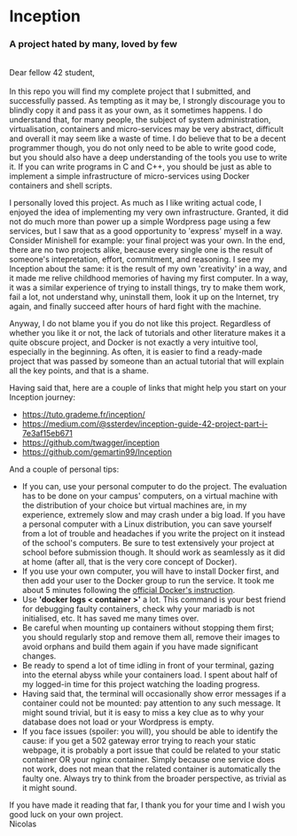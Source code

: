# Inception
### A project hated by many, loved by few
\
Dear fellow 42 student,\
\
In this repo you will find my complete project that I submitted, and successfully passed.
As tempting as it may be, I strongly discourage you to blindly copy it and pass it as your own, as it sometimes happens.
I do understand that, for many people, the subject of system administration, virtualisation, containers and micro-services may be very abstract, difficult and overall it may seem like a waste of time.
I do believe that to be a decent programmer though, you do not only need to be able to write good code, but you should also have a deep understanding of the tools you use to write it.
If you can write programs in C and C++, you should be just as able to implement a simple infrastructure of micro-services using Docker containers and shell scripts.

I personally loved this project. As much as I like writing actual code, I enjoyed the idea of implementing my very own infrastructure.
Granted, it did not do much more than power up a simple Wordpress page using a few services, but I saw that as a good opportunity to 'express' myself in a way.
Consider Minishell for example: your final project was your own. In the end, there are no two projects alike, because every single one is the result of someone's intepretation, effort, commitment, and reasoning.
I see my Inception about the same: it is the result of my own 'creativity' in a way, and it made me relive childhood memories of having my first computer.
In a way, it was a similar experience of trying to install things, try to make them work, fail a lot, not understand why, uninstall them, look it up on the Internet, try again, and finally succeed after hours of hard fight with the machine.

Anyway, I do not blame you if you do not like this project.
Regardless of whether you like it or not, the lack of tutorials and other literature makes it a quite obscure project, and Docker is not exactly a very intuitive tool, especially in the beginning.
As often, it is easier to find a ready-made project that was passed by someone than an actual tutorial that will explain all the key points, and that is a shame.

Having said that, here are a couple of links that might help you start on your Inception journey:
+ https://tuto.grademe.fr/inception/
+ https://medium.com/@ssterdev/inception-guide-42-project-part-i-7e3af15eb671
+ https://github.com/twagger/inception
+ https://github.com/gemartin99/Inception

And a couple of personal tips:
+ If you can, use your personal computer to do the project. The evaluation has to be done on your campus' computers, on a virtual machine with the distribution of your choice but virtual machines are, in my experience, extremely slow and may crash under a big load. If you have a personal computer with a Linux distribution, you can save yourself from a lot of trouble and headaches if you write the project on it instead of the school's computers. Be sure to test extensively your project at school before submission though. It should work as seamlessly as it did at home (after all, that is the very core concept of Docker).
+ If you use your own computer, you will have to install Docker first, and then add your user to the Docker group to run the service. It took me about 5 minutes following the [official Docker's instruction](https://docs.docker.com/engine/install/ubuntu/).
+ Use **'docker logs < container >'** a lot. This command is your best friend for debugging faulty containers, check why your mariadb is not initialised, etc. It has saved me many times over.
+ Be careful when mounting up containers without stopping them first; you should regularly stop and remove them all, remove their images to avoid orphans and build them again if you have made significant changes.
+ Be ready to spend a lot of time idling in front of your terminal, gazing into the eternal abyss while your containers load. I spent about half of my logged-in time for this project watching the loading progress.
+ Having said that, the terminal will occasionally show error messages if a container could not be mounted: pay attention to any such message. It might sound trivial, but it is easy to miss a key clue as to why your database does not load or your Wordpress is empty.
+ If you face issues (spoiler: you will), you should be able to identify the cause: if you get a 502 gateway error trying to reach your static webpage, it is probably a port issue that could be related to your static container OR your nginx container. Simply because one service does not work, does not mean that the related container is automatically the faulty one. Always try to think from the broader perspective, as trivial as it might sound.

If you have made it reading that far, I thank you for your time and I wish you good luck on your own project.
\
Nicolas
